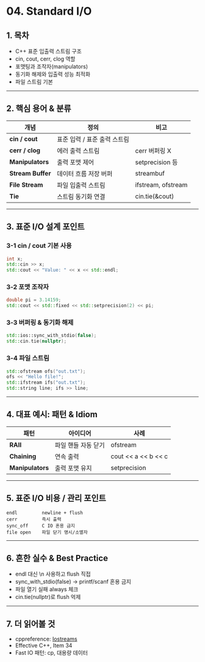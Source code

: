 # 04. Standard I/O

## 1. 목차
- C++ 표준 입출력 스트림 구조
- cin, cout, cerr, clog 역할
- 포맷팅과 조작자(manipulators)
- 동기화 해제와 입출력 성능 최적화
- 파일 스트림 기본

---

## 2. 핵심 용어 & 분류
| 개념 | 정의 | 비고 |
|------|------|------|
| **cin / cout** | 표준 입력 / 표준 출력 스트림 | <iostream> |
| **cerr / clog** | 에러 출력 스트림 | cerr 버퍼링 X |
| **Manipulators** | 출력 포맷 제어 | setprecision 등 |
| **Stream Buffer** | 데이터 흐름 저장 버퍼 | streambuf |
| **File Stream** | 파일 입출력 스트림 | ifstream, ofstream |
| **Tie** | 스트림 동기화 연결 | cin.tie(&cout) |

---

## 3. 표준 I/O 설계 포인트

### 3-1 cin / cout 기본 사용
```cpp
int x;
std::cin >> x;
std::cout << "Value: " << x << std::endl;
```

### 3-2 포맷 조작자
```cpp
double pi = 3.14159;
std::cout << std::fixed << std::setprecision(2) << pi;
```

### 3-3 버퍼링 & 동기화 해제
```cpp
std::ios::sync_with_stdio(false);
std::cin.tie(nullptr);
```

### 3-4 파일 스트림
```cpp
std::ofstream ofs("out.txt");
ofs << "Hello file!";
std::ifstream ifs("out.txt");
std::string line; ifs >> line;
```

---

## 4. 대표 예시: 패턴 & Idiom
| 패턴 | 아이디어 | 사례 |
|------|----------|------|
| **RAII** | 파일 핸들 자동 닫기 | ofstream |
| **Chaining** | 연속 출력 | cout << a << b << c |
| **Manipulators** | 출력 포맷 유지 | setprecision |

---

## 5. 표준 I/O 비용 / 관리 포인트
```text
endl         newline + flush
cerr         즉시 출력
sync_off     C IO 혼용 금지
file open    파일 닫기 명시/소멸자
```

---

## 6. 흔한 실수 & Best Practice
- endl 대신 \n 사용하고 flush 직접
- sync_with_stdio(false) → printf/scanf 혼용 금지
- 파일 열기 실패 always 체크
- cin.tie(nullptr)로 flush 억제

---

## 7. 더 읽어볼 것
- cppreference: [Iostreams](https://en.cppreference.com/w/cpp/io)
- Effective C++, Item 34
- Fast IO 패턴: cp, 대용량 데이터
